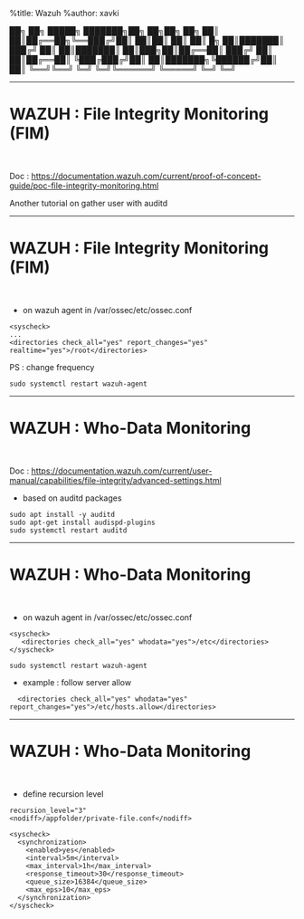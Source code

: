 %title: Wazuh
%author: xavki


██╗    ██╗ █████╗ ███████╗██╗   ██╗██╗  ██╗
██║    ██║██╔══██╗╚══███╔╝██║   ██║██║  ██║
██║ █╗ ██║███████║  ███╔╝ ██║   ██║███████║
██║███╗██║██╔══██║ ███╔╝  ██║   ██║██╔══██║
╚███╔███╔╝██║  ██║███████╗╚██████╔╝██║  ██║
 ╚══╝╚══╝ ╚═╝  ╚═╝╚══════╝ ╚═════╝ ╚═╝  ╚═╝
                                           

-----------------------------------------------------------------------------------------------------------                   

# WAZUH : File Integrity Monitoring (FIM)

<br>

Doc : https://documentation.wazuh.com/current/proof-of-concept-guide/poc-file-integrity-monitoring.html

Another tutorial on gather user with auditd

-----------------------------------------------------------------------------------------------------------                   

# WAZUH : File Integrity Monitoring (FIM)

<br>

* on wazuh agent in /var/ossec/etc/ossec.conf

```
<syscheck>
...
<directories check_all="yes" report_changes="yes" realtime="yes">/root</directories>
```

PS : change frequency

```
sudo systemctl restart wazuh-agent
```

-----------------------------------------------------------------------------------------------------------                   

# WAZUH : Who-Data Monitoring

<br>

Doc : https://documentation.wazuh.com/current/user-manual/capabilities/file-integrity/advanced-settings.html

* based on auditd packages

```
sudo apt install -y auditd
sudo apt-get install audispd-plugins
sudo systemctl restart auditd
```

-----------------------------------------------------------------------------------------------------------                   

# WAZUH : Who-Data Monitoring

<br>

* on wazuh agent in /var/ossec/etc/ossec.conf

```
<syscheck>
   <directories check_all="yes" whodata="yes">/etc</directories>
</syscheck>
```

```
sudo systemctl restart wazuh-agent
```

* example : follow server allow

```
  <directories check_all="yes" whodata="yes" report_changes="yes">/etc/hosts.allow</directories>
```

-----------------------------------------------------------------------------------------------------------                   

# WAZUH : Who-Data Monitoring

<br>

* define recursion level

```
recursion_level="3"
<nodiff>/appfolder/private-file.conf</nodiff>
```

```
<syscheck>
  <synchronization>
    <enabled>yes</enabled>
    <interval>5m</interval>
    <max_interval>1h</max_interval>
    <response_timeout>30</response_timeout>
    <queue_size>16384</queue_size>
    <max_eps>10</max_eps>
  </synchronization>
</syscheck>
```
